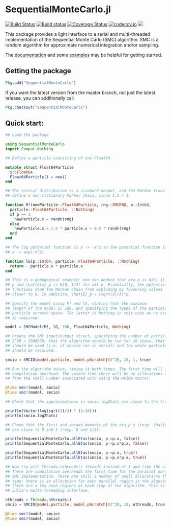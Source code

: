 # SequentialMonteCarlo.jl

[![Build Status](https://travis-ci.org/awllee/SequentialMonteCarlo.jl.svg?branch=master)](https://travis-ci.org/awllee/SequentialMonteCarlo.jl)
[![Build status](https://ci.appveyor.com/api/projects/status/t1tqv980rmvwj6c5?svg=true)](https://ci.appveyor.com/project/awllee/sequentialmontecarlo-jl)
[![Coverage Status](https://coveralls.io/repos/github/awllee/SequentialMonteCarlo.jl/badge.svg?branch=master)](https://coveralls.io/github/awllee/SequentialMonteCarlo.jl?branch=master)
[![codecov.io](http://codecov.io/github/awllee/SequentialMonteCarlo.jl/coverage.svg?branch=master)](http://codecov.io/github/awllee/SequentialMonteCarlo.jl?branch=master)
[![](https://img.shields.io/badge/docs-latest-blue.svg)](https://awllee.github.io/SequentialMonteCarlo.jl/latest)

This package provides a light interface to a serial and multi-threaded implementation of the Sequential Monte Carlo (SMC) algorithm. SMC is a random algorithm for approximate numerical integration and/or sampling.

The [documentation](https://awllee.github.io/SequentialMonteCarlo.jl/latest) and some [examples](https://github.com/awllee/SMCExamples.jl) may be helpful for getting started.

## Getting the package

```julia
Pkg.add("SequentialMonteCarlo")
```

If you want the latest version from the master branch, not just the latest release, you can additionally call
```julia
Pkg.checkout("SequentialMonteCarlo")
```

## Quick start:

```julia
## Load the package

using SequentialMonteCarlo
import Compat.Nothing

## Define a particle consisting of one Float64

mutable struct Float64Particle
  x::Float64
  Float64Particle() = new()
end

## The initial distribution is a standard normal, and the Markov transitions
## define a non-stationary Markov chain, since 1.5 > 1.

function M!(newParticle::Float64Particle, rng::SMCRNG, p::Int64,
  particle::Float64Particle, ::Nothing)
  if p == 1
    newParticle.x = randn(rng)
  else
    newParticle.x = 1.5 * particle.x + 0.5 * randn(rng)
  end
end

## The log potential function is x -> -x^2 so the potential function is
## x -> exp(-x^2).

function lG(p::Int64, particle::Float64Particle, ::Nothing)
  return - particle.x * particle.x
end

## This is a pedagogical example: one can deduce that eta_p is N(0, 1) for all
## p and \hat{eta}_p is N(0, 1/3) for all p. Essentially, the potential
## functions stop the Markov chain from exploding by favouring values
## closer to 0. In addition, \hat{Z}_p = (sqrt(3)/3)^p.

## Specify the model using M! and lG, stating that the maximum
## length of the model is 100, and specifying the types of the particle and
## particle scratch space. The latter is Nothing in this case as no scratch space
## is required.

model = SMCModel(M!, lG, 100, Float64Particle, Nothing)

## Create the SMC input/output struct, specifying the number of particles N as
## 2^20 = 1048576, that the algorithm should be run for 10 steps, that 1 thread
## should be used (i.e. it should run in serial) and the whole particle system
## should be recorded.

smcio = SMCIO{model.particle, model.pScratch}(2^20, 10, 1, true)

## Run the algorithm twice, timing it both times. The first time will include
## compilation overhead. The second time there will be no allocations (apart
## from the small number associated with using the @time macro).

@time smc!(model, smcio)
@time smc!(model, smcio)

## Check that the approximations in smcio.logZhats are close to the true values.

println(Vector(log(sqrt(3)/3) * (1:10)))
println(smcio.logZhats)

## Check that the first and second moments of the eta_p's (resp. \hat{eta}_p's)
## are close to 0 and 1 (resp. 0 and 1/3).

println(SequentialMonteCarlo.allEtas(smcio, p->p.x, false))
println(SequentialMonteCarlo.allEtas(smcio, p->p.x*p.x, false))

println(SequentialMonteCarlo.allEtas(smcio, p->p.x, true))
println(SequentialMonteCarlo.allEtas(smcio, p->p.x*p.x, true))

## Now try with Threads.nthreads() threads instead of 1 and time the algorithm.
## There are compilation overheads the first time for the parallel parts of the
## SMC implementation. There are still a number of small allocations the second
## time; there is an allocation for each parallel region in the algorithm, and
## there are a few such regions at each step of the algorithm. This is due to
## Julia's multi-threading interface.

nthreads = Threads.nthreads()
smcio = SMCIO{model.particle, model.pScratch}(2^20, 10, nthreads, true)

@time smc!(model, smcio)
@time smc!(model, smcio)
```
